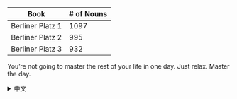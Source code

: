| Book | # of Nouns |
| ------------ | ------------ | 
| Berliner Platz 1 | 1097 | 
| Berliner Platz 2 | 995 | 
| Berliner Platz 3 | 932 | 

You’re not going to master the rest of your life in one day. Just relax. Master the day.

<details>
<summary>中文</summary>
<b>路漫漫其修远兮</b>，向完成本目录的你致敬！
</details>